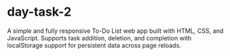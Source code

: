 # day-task-2
A simple and fully responsive To-Do List web app built with HTML, CSS, and JavaScript. Supports task addition, deletion, and completion with localStorage support for persistent data across page reloads.
